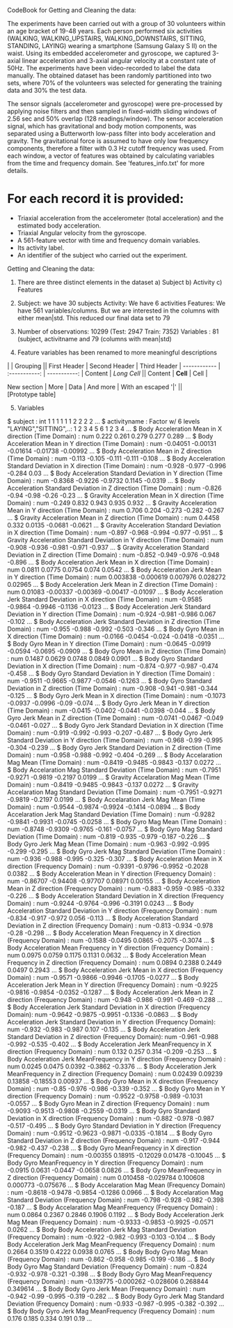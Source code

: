 CodeBook for Getting and Cleaning the data:

The experiments have been carried out with a group of 30 volunteers within an age bracket of 19-48 years. Each person performed six activities (WALKING, WALKING_UPSTAIRS, WALKING_DOWNSTAIRS, SITTING, STANDING, LAYING) wearing a smartphone (Samsung Galaxy S II) on the waist. Using its embedded accelerometer and gyroscope, we captured 3-axial linear acceleration and 3-axial angular velocity at a constant rate of 50Hz. The experiments have been video-recorded to label the data manually. The obtained dataset has been randomly partitioned into two sets, where 70% of the volunteers was selected for generating the training data and 30% the test data. 

The sensor signals (accelerometer and gyroscope) were pre-processed by applying noise filters and then sampled in fixed-width sliding windows of 2.56 sec and 50% overlap (128 readings/window). The sensor acceleration signal, which has gravitational and body motion components, was separated using a Butterworth low-pass filter into body acceleration and gravity. The gravitational force is assumed to have only low frequency components, therefore a filter with 0.3 Hz cutoff frequency was used. From each window, a vector of features was obtained by calculating variables from the time and frequency domain. See 'features_info.txt' for more details. 

For each record it is provided:
======================================

- Triaxial acceleration from the accelerometer (total acceleration) and the estimated body acceleration.
- Triaxial Angular velocity from the gyroscope. 
- A 561-feature vector with time and frequency domain variables. 
- Its activity label. 
- An identifier of the subject who carried out the experiment.

Getting and Cleaning the data:

1) There are three distinct elements in the dataset
	a) Subject
	b) Activity
	c) Features
	
2)  Subject: we have 30 subjects
	Activity: We have 6 activities
	Features: We have 561 variables/columns. But we are interested in the columns with either mean|std.
	          This reduced our final data set to 79

3)  Number of observations: 10299 (Test: 2947 Train: 7352)
	Variables : 81 (subject, activitname and 79 (columns with mean|std)

4) Feature variables has been renamed to more meaningful descriptions

|             |          Grouping           ||
First Header  | Second Header | Third Header |
 ------------ | :-----------: | -----------: |
Content       |          *Long Cell*        ||
Content       |   **Cell**    |         Cell |

New section   |     More      |         Data |
And more      | With an escaped '\|'         ||  
[Prototype table]

5) Variables

 $ subject                                                                    : int  1 1 1 1 1 1 2 2 2 2 ...
 $ activityname                                                               : Factor w/ 6 levels "LAYING","SITTING",..: 1 2 3 4 5 6 1 2 3 4 ...
 $ Body Acceleration Mean in X direction (Time Domain)                        : num  0.222 0.261 0.279 0.277 0.289 ...
 $ Body Acceleration Mean in Y direction (Time Domain)                        : num  -0.04051 -0.00131 -0.01614 -0.01738 -0.00992 ...
 $ Body Acceleration Mean in Z direction (Time Domain)                        : num  -0.113 -0.105 -0.111 -0.111 -0.108 ...
 $ Body Acceleration Standard Deviation in X direction (Time Domain)          : num  -0.928 -0.977 -0.996 -0.284 0.03 ...
 $ Body Acceleration Standard Deviation in Y direction (Time Domain)          : num  -0.8368 -0.9226 -0.9732 0.1145 -0.0319 ...
 $ Body Acceleration Standard Deviation in Z direction (Time Domain)          : num  -0.826 -0.94 -0.98 -0.26 -0.23 ...
 $ Gravity Acceleration Mean in X direction (Time Domain)                     : num  -0.249 0.832 0.943 0.935 0.932 ...
 $ Gravity Acceleration Mean in Y direction (Time Domain)                     : num  0.706 0.204 -0.273 -0.282 -0.267 ...
 $ Gravity Acceleration Mean in Z direction (Time Domain)                     : num  0.4458 0.332 0.0135 -0.0681 -0.0621 ...
 $ Gravity Acceleration Standard Deviation in X direction (Time Domain)       : num  -0.897 -0.968 -0.994 -0.977 -0.951 ...
 $ Gravity Acceleration Standard Deviation in Y direction (Time Domain)       : num  -0.908 -0.936 -0.981 -0.971 -0.937 ...
 $ Gravity Acceleration Standard Deviation in Z direction (Time Domain)       : num  -0.852 -0.949 -0.976 -0.948 -0.896 ...
 $ Body Acceleration Jerk Mean in X direction (Time Domain)                   : num  0.0811 0.0775 0.0754 0.074 0.0542 ...
 $ Body Acceleration Jerk Mean in Y direction (Time Domain)                   : num  0.003838 -0.000619 0.007976 0.028272 0.02965 ...
 $ Body Acceleration Jerk Mean in Z direction (Time Domain)                   : num  0.01083 -0.00337 -0.00369 -0.00417 -0.01097 ...
 $ Body Acceleration Jerk Standard Deviation in X direction (Time Domain)     : num  -0.9585 -0.9864 -0.9946 -0.1136 -0.0123 ...
 $ Body Acceleration Jerk Standard Deviation in Y direction (Time Domain)     : num  -0.924 -0.981 -0.986 0.067 -0.102 ...
 $ Body Acceleration Jerk Standard Deviation in Z  direction (Time Domain)    : num  -0.955 -0.988 -0.992 -0.503 -0.346 ...
 $ Body Gyro Mean in X direction (Time Domain)                                : num  -0.0166 -0.0454 -0.024 -0.0418 -0.0351 ...
 $ Body Gyro Mean in Y direction (Time Domain)                                : num  -0.0645 -0.0919 -0.0594 -0.0695 -0.0909 ...
 $ Body Gyro Mean in Z direction (Time Domain)                                : num  0.1487 0.0629 0.0748 0.0849 0.0901 ...
 $ Body Gyro Standard Deviation in X direction (Time Domain)                  : num  -0.874 -0.977 -0.987 -0.474 -0.458 ...
 $ Body Gyro Standard Deviation in Y direction (Time Domain)                  : num  -0.9511 -0.9665 -0.9877 -0.0546 -0.1263 ...
 $ Body Gyro Standard Deviation in Z direction (Time Domain)                  : num  -0.908 -0.941 -0.981 -0.344 -0.125 ...
 $ Body Gyro Jerk Mean in X direction (Time Domain)                           : num  -0.1073 -0.0937 -0.0996 -0.09 -0.074 ...
 $ Body Gyro Jerk Mean in Y direction (Time Domain)                           : num  -0.0415 -0.0402 -0.0441 -0.0398 -0.044 ...
 $ Body Gyro Jerk Mean in Z direction (Time Domain)                           : num  -0.0741 -0.0467 -0.049 -0.0461 -0.027 ...
 $ Body Gyro Jerk Standard Deviation in X direction (Time Domain)             : num  -0.919 -0.992 -0.993 -0.207 -0.487 ...
 $ Body Gyro Jerk Standard Deviation in Y direction (Time Domain)             : num  -0.968 -0.99 -0.995 -0.304 -0.239 ...
 $ Body Gyro Jerk Standard Deviation in Z direction (Time Domain)             : num  -0.958 -0.988 -0.992 -0.404 -0.269 ...
 $ Body Accelaration Mag Mean (Time Domain)                                   : num  -0.8419 -0.9485 -0.9843 -0.137 0.0272 ...
 $ Body Accelaration Mag Standard Deviation (Time Domain)                     : num  -0.7951 -0.9271 -0.9819 -0.2197 0.0199 ...
 $ Gravity Accelaration Mag Mean (Time Domain)                                : num  -0.8419 -0.9485 -0.9843 -0.137 0.0272 ...
 $ Gravity Accelaration Mag Standard Deviation (Time Domain)                  : num  -0.7951 -0.9271 -0.9819 -0.2197 0.0199 ...
 $ Body Accelaration Jerk Mag Mean (Time Domain)                              : num  -0.9544 -0.9874 -0.9924 -0.1414 -0.0894 ...
 $ Body Accelaration Jerk Mag Standard Deviation (Time Domain)                : num  -0.9282 -0.9841 -0.9931 -0.0745 -0.0258 ...
 $ Body Gyro Mag Mean (Time Domain)                                           : num  -0.8748 -0.9309 -0.9765 -0.161 -0.0757 ...
 $ Body Gyro Mag Standard Deviation (Time Domain)                             : num  -0.819 -0.935 -0.979 -0.187 -0.226 ...
 $ Body Gyro Jerk Mag Mean (Time Domain)                                      : num  -0.963 -0.992 -0.995 -0.299 -0.295 ...
 $ Body Gyro Jerk Mag Standard Deviation (Time Domain)                        : num  -0.936 -0.988 -0.995 -0.325 -0.307 ...
 $ Body Acceleration Mean in X direction (Frequency Domain)                   : num  -0.9391 -0.9796 -0.9952 -0.2028 0.0382 ...
 $ Body Acceleration Mean in Y direction (Frequency Domain)                   : num  -0.86707 -0.94408 -0.97707 0.08971 0.00155 ...
 $ Body Acceleration Mean in Z direction (Frequency Domain)                   : num  -0.883 -0.959 -0.985 -0.332 -0.226 ...
 $ Body Acceleration Standard Deviation in X direction (Frequency Domain)     : num  -0.9244 -0.9764 -0.996 -0.3191 0.0243 ...
 $ Body Acceleration Standard Deviation in Y direction (Frequency Domain)     : num  -0.834 -0.917 -0.972 0.056 -0.113 ...
 $ Body Acceleration Standard Deviation in Z direction (Frequency Domain)     : num  -0.813 -0.934 -0.978 -0.28 -0.298 ...
 $ Body Acceleration Mean Frequency in X direction (Frequency Domain)         : num  -0.1588 -0.0495 0.0865 -0.2075 -0.3074 ...
 $ Body Acceleration Mean Frequency in Y direction (Frequency Domain)         : num  0.0975 0.0759 0.1175 0.1131 0.0632 ...
 $ Body Acceleration Mean Frequency in Z direction (Frequency Domain)         : num  0.0894 0.2388 0.2449 0.0497 0.2943 ...
 $ Body Acceleration Jerk Mean in X direction (Frequency Domain)              : num  -0.9571 -0.9866 -0.9946 -0.1705 -0.0277 ...
 $ Body Acceleration Jerk Mean in Y direction (Frequency Domain)              : num  -0.9225 -0.9816 -0.9854 -0.0352 -0.1287 ...
 $ Body Acceleration Jerk Mean in Z direction (Frequency Domain)              : num  -0.948 -0.986 -0.991 -0.469 -0.288 ...
 $ Body Acceleration Jerk Standard Deviation in X direction (Frequency Domain): num  -0.9642 -0.9875 -0.9951 -0.1336 -0.0863 ...
 $ Body Acceleration Jerk Standard Deviation in Y direction (Frequency Domain): num  -0.932 -0.983 -0.987 0.107 -0.135 ...
 $ Body Acceleration Jerk Standard Deviation in Z direction (Frequency Domain): num  -0.961 -0.988 -0.992 -0.535 -0.402 ...
 $ Body Acceleration Jerk MeanFrequency in X direction (Frequency Domain)     : num  0.132 0.257 0.314 -0.209 -0.253 ...
 $ Body Acceleration Jerk MeanFrequency in Y direction (Frequency Domain)     : num  0.0245 0.0475 0.0392 -0.3862 -0.3376 ...
 $ Body Acceleration Jerk MeanFrequency in Z direction (Frequency Domain)     : num  0.02439 0.09239 0.13858 -0.18553 0.00937 ...
 $ Body Gyro Mean in X direction (Frequency Domain)                           : num  -0.85 -0.976 -0.986 -0.339 -0.352 ...
 $ Body Gyro Mean in Y direction (Frequency Domain)                           : num  -0.9522 -0.9758 -0.989 -0.1031 -0.0557 ...
 $ Body Gyro Mean in Z direction (Frequency Domain)                           : num  -0.9093 -0.9513 -0.9808 -0.2559 -0.0319 ...
 $ Body Gyro Standard Deviation in X direction (Frequency Domain)             : num  -0.882 -0.978 -0.987 -0.517 -0.495 ...
 $ Body Gyro Standard Deviation in Y direction (Frequency Domain)             : num  -0.9512 -0.9623 -0.9871 -0.0335 -0.1814 ...
 $ Body Gyro Standard Deviation in Z  direction (Frequency Domain)            : num  -0.917 -0.944 -0.982 -0.437 -0.238 ...
 $ Body Gyro MeanFrequency in X direction (Frequency Domain)                  : num  -0.00355 0.18915 -0.12029 0.01478 -0.10045 ...
 $ Body Gyro MeanFrequency in Y direction (Frequency Domain)                  : num  -0.0915 0.0631 -0.0447 -0.0658 0.0826 ...
 $ Body Gyro MeanFrequency in Z direction (Frequency Domain)                  : num  0.010458 -0.029784 0.100608 0.000773 -0.075676 ...
 $ Body Accelaration Mag Mean (Frequency Domain)                              : num  -0.8618 -0.9478 -0.9854 -0.1286 0.0966 ...
 $ Body Accelaration Mag Standard Deviation (Frequency Domain)                : num  -0.798 -0.928 -0.982 -0.398 -0.187 ...
 $ Body Accelaration Mag MeanFrequency (Frequency Domain)                     : num  0.0864 0.2367 0.2846 0.1906 0.1192 ...
 $ Body Body Acceleration Jerk Mag Mean (Frequency Domain)                    : num  -0.9333 -0.9853 -0.9925 -0.0571 0.0262 ...
 $ Body Body Acceleration Jerk Mag Standard Deviation (Frequency Domain)      : num  -0.922 -0.982 -0.993 -0.103 -0.104 ...
 $ Body Body Acceleration Jerk Mag MeanFrequency (Frequency Domain)           : num  0.2664 0.3519 0.4222 0.0938 0.0765 ...
 $ Body Body Gyro Mag Mean (Frequency Domain)                                 : num  -0.862 -0.958 -0.985 -0.199 -0.186 ...
 $ Body Body Gyro Mag Standard Deviation (Frequency Domain)                   : num  -0.824 -0.932 -0.978 -0.321 -0.398 ...
 $ Body Body Gyro Mag MeanFrequency (Frequency Domain)                        : num  -0.139775 -0.000262 -0.028606 0.268844 0.349614 ...
 $ Body Body Gyro Jerk Mean (Frequency Domain)                                : num  -0.942 -0.99 -0.995 -0.319 -0.282 ...
 $ Body Body Gyro Jerk Mag Standard Deviation (Frequency Domain)              : num  -0.933 -0.987 -0.995 -0.382 -0.392 ...
 $ Body Body Gyro Jerk Mag MeanFrequency (Frequency Domain)                   : num  0.176 0.185 0.334 0.191 0.19 ...